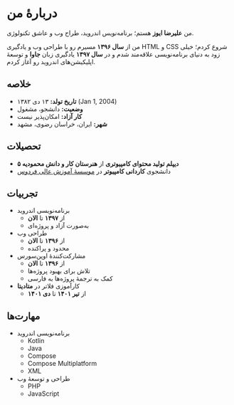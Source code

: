 # دربارهٔ من

من **علیرضا ایوز** هستم؛ برنامه‌نویس اندروید، طراح وب و عاشق تکنولوژی.

من از **سال ۱۳۹۶** مسیرم رو با طراحی وب و یادگیری HTML و CSS شروع کردم؛ خیلی زود به دنیای برنامه‌نویسی علاقه‌مند شدم و
در **سال ۱۳۹۷** یادگیری زبان **جاوا** و توسعهٔ اپلیکیشن‌های اندروید رو آغاز کردم.

## خلاصه

- **تاریخ تولد:** ۱۳ دی ۱۳۸۲ (Jan 1, 2004)
- **وضعیت:** دانشجو، مشغول
- **کار آزاد:** امکان‌پذیر نیست
- **شهر:** ایران، خراسان رضوی، مشهد

## تحصیلات

- **دیپلم تولید محتوای کامپیوتری** از **هنرستان کار و دانش محمودیه ۵**
- دانشجوی **کاردانی کامپیوتر** در [موسسهٔ آموزش عالی فردوس](https://www.ferdowsmashhad.ac.ir)

## تجربیات

- برنامه‌نویسی اندروید
    - از **۱۳۹۷** تا **الان**
    - به‌صورت آزاد و پروژه‌ای
- طراحی وب
    - از **۱۳۹۶** تا **الان**
    - محدود و پراکنده
- مشارکت‌کنندهٔ اوپن‌سورس
    - از **۱۳۹۶** تا **الان**
    - تلاش برای بهبود پروژه‌ها
    - کمک به ترجمهٔ پروژه‌ها به فارسی
- کارآموزی فلاتر در **متادیتا**
    - از **تیر ۱۴۰۱** تا **دی ۱۴۰۱**

## مهارت‌ها

- برنامه‌نویسی اندروید
    - Kotlin
    - Java
    - Compose
    - Compose Multiplatform
    - XML
- طراحی و توسعهٔ وب
    - PHP
    - JavaScript
